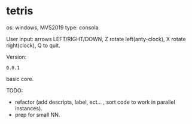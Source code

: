 # tetris

os: windows, MVS2019
type: consola

User input: arrows LEFT/RIGHT/DOWN, Z rotate left(anty-clock), X rotate right(clock), Q to quit.


Version:

	0.0.1
basic core. 

TODO:
- refactor (add descripts, label, ect... , sort code to work in parallel instances).
- prep for small NN.